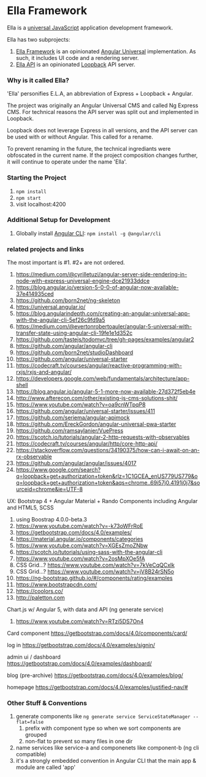 # Ella Framework

Ella is a [universal JavaScript](https://medium.com/@mjackson/universal-javascript-4761051b7ae9) application development framework.

Ella has two subprojects:

1. [Ella Framework](https://github.com/Vandivier/ella-framework) is an opinionated [Angular Universal](https://universal.angular.io/) implementation. As such, it includes UI code and a rendering server.
2. [Ella API](https://github.com/Vandivier/ella-api) is an opinionated [Loopback](https://loopback.io/) API server.

### Why is it called Ella?
'Ella' personifies E.L.A, an abbreviation of Express + Loopback + Angular.

The project was originally an Angular Universal CMS and called Ng Express CMS. For technical reasons the API server was split out and implemented in Loopback.

Loopback does not leverage Express in all versions, and the API server can be used with or without Angular. This called for a rename.

To prevent renaming in the future, the technical ingrediants were obfoscated in the current name. If the project composition changes further, it will continue to operate under the name 'Ella'.

### Starting the Project
1. `npm install`
2. `npm start`
3. visit localhost:4200

### Additional Setup for Development
1. Globally install [Angular CLI](https://github.com/angular/angular-cli#installation): `npm install -g @angular/cli`

### related projects and links
The most important is #1. #2+ are not ordered.
1. https://medium.com/@cyrilletuzi/angular-server-side-rendering-in-node-with-express-universal-engine-dce21933ddce
1. https://blog.angular.io/version-5-0-0-of-angular-now-available-37e414935ced
1. https://github.com/born2net/ng-skeleton
1. https://universal.angular.io/
1. https://blog.angularindepth.com/creating-an-angular-universal-app-with-the-angular-cli-5ef26c9fd9a5
1. https://medium.com/@evertonrobertoauler/angular-5-universal-with-transfer-state-using-angular-cli-19fe1e1d352c
1. https://github.com/tastejs/todomvc/tree/gh-pages/examples/angular2
1. https://github.com/angular/angular-cli
1. https://github.com/born2net/studioDashboard
1. https://github.com/angular/universal-starter
1. https://codecraft.tv/courses/angular/reactive-programming-with-rxjs/rxjs-and-angular/
1. https://developers.google.com/web/fundamentals/architecture/app-shell
1. https://blog.angular.io/angular-5-1-more-now-available-27d372f5eb4e
1. http://www.afterecon.com/other/existing-js-cms-solutions-shit/
1. https://www.youtube.com/watch?v=oa9cnWTpqP8
1. https://github.com/angular/universal-starter/issues/411
1. https://github.com/seriema/angular-apimock
1. https://github.com/EreckGordon/angular-universal-pwa-starter
1. https://github.com/ramsaylanier/VuePress
1. https://scotch.io/tutorials/angular-2-http-requests-with-observables
1. https://codecraft.tv/courses/angular/http/core-http-api/
1. https://stackoverflow.com/questions/34190375/how-can-i-await-on-an-rx-observable
1. https://github.com/angular/angular/issues/4017
1. https://www.google.com/search?q=loopback+get+authorization+token&rlz=1C1GCEA_enUS779US779&oq=loopback+get+authorization+token&aqs=chrome..69i57j0.4191j0j7&sourceid=chrome&ie=UTF-8

UX: Bootstrap 4 + Angular Material + Rando Components including Angular and HTML5, SCSS
1. using Boostrap 4.0.0-beta.3
1. https://www.youtube.com/watch?v=-k73oWFrRoE
1. https://getbootstrap.com/docs/4.0/examples/
1. https://material.angular.io/components/categories
1. https://www.youtube.com/watch?v=XGEsZmoZNbw
1. https://scotch.io/tutorials/using-sass-with-the-angular-cli
1. https://www.youtube.com/watch?v=2osMpXOe5fA
1. CSS Grid...? https://www.youtube.com/watch?v=7kVeCqQCxlk
1. CSS Grid...? https://www.youtube.com/watch?v=jV8B24rSN5o
1. https://ng-bootstrap.github.io/#/components/rating/examples
1. https://www.bootstrapcdn.com/
1. https://coolors.co/
1. http://paletton.com

Chart.js w/ Angular 5, with data and API (ng generate service)
1. https://www.youtube.com/watch?v=RTzi5DS7On4

Card component
https://getbootstrap.com/docs/4.0/components/card/

log in
https://getbootstrap.com/docs/4.0/examples/signin/

admin ui / dashboard
https://getbootstrap.com/docs/4.0/examples/dashboard/

blog (pre-archive)
https://getbootstrap.com/docs/4.0/examples/blog/

homepage
https://getbootstrap.com/docs/4.0/examples/justified-nav/#

### Other Stuff & Conventions

1. generate components like `ng generate service ServiceStateManager --flat=false`
    1. prefix with component type so when we sort components are grouped
    1. non-flat to prevent so many files in one dir
1. name services like service-a and componenets like component-b (ng cli compatible)
1. it's a strongly embedded convention in Angular CLI that the main app & module are called 'app'
